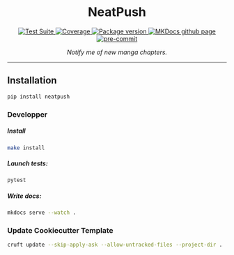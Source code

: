 <h1 align="center"> NeatPush </h1>

<p align="center">
  <a href="https://github.com/gjeusel/neatpush/actions?query=workflow%3ACI+branch%3Amain">
      <img src="https://github.com/gjeusel/neatpush/workflows//CI/badge.svg?event=push&branch=main" alt="Test Suite" onerror="this.style.display='none'">
  </a>
  <a href="https://coverage-badge.samuelcolvin.workers.dev/redirect/gjeusel/neatpush" alt="Test Coverage" onerror="this.style.display='none'">
      <img src="https://coverage-badge.samuelcolvin.workers.dev/gjeusel/neatpush.svg" alt="Coverage">
  </a>
  <a href="https://pypi.org/project/neatpush/">
      <img src="https://badge.fury.io/py/neatpush.svg" alt="Package version" onerror="this.style.display='none'">
  </a>
  <a href="https://gjeusel.github.io/neatpush/">
    <img src="https://img.shields.io/badge/mkdocs-pages-brightgreen" alt="MKDocs github page">
  </a>
  <a href="https://github.com/pre-commit/pre-commit">
      <img src="https://img.shields.io/badge/pre--commit-enabled-brightgreen?logo=pre-commit&logoColor=white" alt="pre-commit">
  </a>
</p>

<p align="center">
  <em>Notify me of new manga chapters.</em>
</p>

---

## Installation

```bash
pip install neatpush
```

### Developper

##### Install

```bash
make install
```

##### Launch tests:

```bash
pytest
```

##### Write docs:

```bash
mkdocs serve --watch .
```

### Update Cookiecutter Template

```bash
cruft update --skip-apply-ask --allow-untracked-files --project-dir .
```

